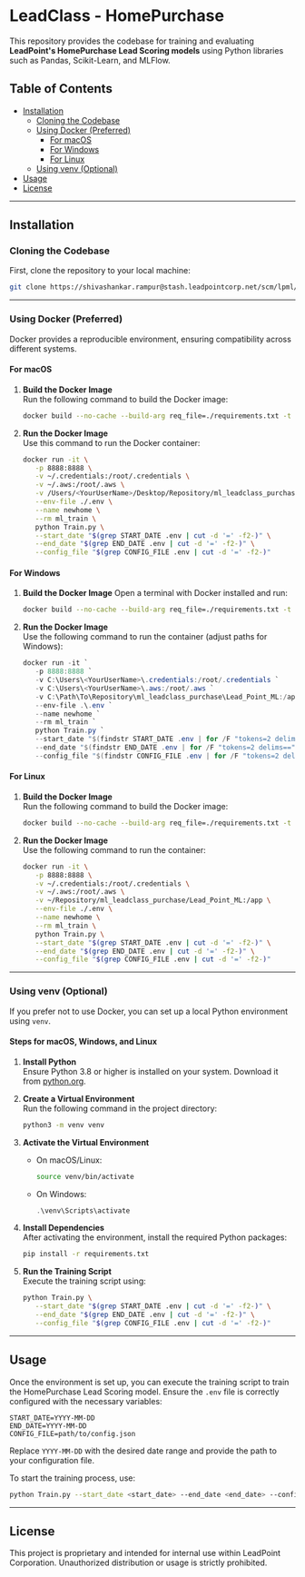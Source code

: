 # LeadClass - HomePurchase

This repository provides the codebase for training and evaluating **LeadPoint's HomePurchase Lead Scoring models** using Python libraries such as Pandas, Scikit-Learn, and MLFlow.

## Table of Contents
- [Installation](#installation)
  - [Cloning the Codebase](#cloning-the-codebase)
  - [Using Docker (Preferred)](#using-docker-preferred)
    - [For macOS](#for-macos)
    - [For Windows](#for-windows)
    - [For Linux](#for-linux)
  - [Using venv (Optional)](#using-venv-optional)
- [Usage](#usage)
- [License](#license)

---

## Installation

### Cloning the Codebase
First, clone the repository to your local machine:
```bash
git clone https://shivashankar.rampur@stash.leadpointcorp.net/scm/lpml/ml_leadclass_purchase.git
```

---

### Using Docker (Preferred)

Docker provides a reproducible environment, ensuring compatibility across different systems.

#### For macOS
1. **Build the Docker Image**  
   Run the following command to build the Docker image:
   ```bash
   docker build --no-cache --build-arg req_file=./requirements.txt -t ml_train .
   ```

2. **Run the Docker Image**  
   Use this command to run the Docker container:
   ```bash
   docker run -it \
      -p 8888:8888 \
      -v ~/.credentials:/root/.credentials \
      -v ~/.aws:/root/.aws \
      -v /Users/<YourUserName>/Desktop/Repository/ml_leadclass_purchase/Lead_Point_ML:/app \
      --env-file ./.env \
      --name newhome \
      --rm ml_train \
      python Train.py \
      --start_date "$(grep START_DATE .env | cut -d '=' -f2-)" \
      --end_date "$(grep END_DATE .env | cut -d '=' -f2-)" \
      --config_file "$(grep CONFIG_FILE .env | cut -d '=' -f2-)"
   ```

#### For Windows
1. **Build the Docker Image**
   Open a terminal with Docker installed and run:
   ```bash
   docker build --no-cache --build-arg req_file=./requirements.txt -t ml_train .
   ```

2. **Run the Docker Image**  
   Use the following command to run the container (adjust paths for Windows):
   ```powershell
   docker run -it `
      -p 8888:8888 `
      -v C:\Users\<YourUserName>\.credentials:/root/.credentials `
      -v C:\Users\<YourUserName>\.aws:/root/.aws `
      -v C:\Path\To\Repository\ml_leadclass_purchase\Lead_Point_ML:/app `
      --env-file .\.env `
      --name newhome `
      --rm ml_train `
      python Train.py `
      --start_date "$(findstr START_DATE .env | for /F "tokens=2 delims==" %a in ('findstr START_DATE .env') do @echo %a)" `
      --end_date "$(findstr END_DATE .env | for /F "tokens=2 delims==" %a in ('findstr END_DATE .env') do @echo %a)" `
      --config_file "$(findstr CONFIG_FILE .env | for /F "tokens=2 delims==" %a in ('findstr CONFIG_FILE .env') do @echo %a)"
   ```

#### For Linux
1. **Build the Docker Image**  
   Run the following command to build the Docker image:
   ```bash
   docker build --no-cache --build-arg req_file=./requirements.txt -t ml_train .
   ```

2. **Run the Docker Image**  
   Use the following command to run the container:
   ```bash
   docker run -it \
      -p 8888:8888 \
      -v ~/.credentials:/root/.credentials \
      -v ~/.aws:/root/.aws \
      -v ~/Repository/ml_leadclass_purchase/Lead_Point_ML:/app \
      --env-file ./.env \
      --name newhome \
      --rm ml_train \
      python Train.py \
      --start_date "$(grep START_DATE .env | cut -d '=' -f2-)" \
      --end_date "$(grep END_DATE .env | cut -d '=' -f2-)" \
      --config_file "$(grep CONFIG_FILE .env | cut -d '=' -f2-)"
   ```

---

### Using venv (Optional)
If you prefer not to use Docker, you can set up a local Python environment using `venv`.

#### Steps for macOS, Windows, and Linux
1. **Install Python**  
   Ensure Python 3.8 or higher is installed on your system. Download it from [python.org](https://www.python.org/).

2. **Create a Virtual Environment**  
   Run the following command in the project directory:
   ```bash
   python3 -m venv venv
   ```

3. **Activate the Virtual Environment**  
   - On macOS/Linux:
     ```bash
     source venv/bin/activate
     ```
   - On Windows:
     ```powershell
     .\venv\Scripts\activate
     ```

4. **Install Dependencies**  
   After activating the environment, install the required Python packages:
   ```bash
   pip install -r requirements.txt
   ```

5. **Run the Training Script**  
   Execute the training script using:
   ```bash
   python Train.py \
      --start_date "$(grep START_DATE .env | cut -d '=' -f2-)" \
      --end_date "$(grep END_DATE .env | cut -d '=' -f2-)" \
      --config_file "$(grep CONFIG_FILE .env | cut -d '=' -f2-)"
   ```

---

## Usage
Once the environment is set up, you can execute the training script to train the HomePurchase Lead Scoring model. Ensure the `.env` file is correctly configured with the necessary variables:

```env
START_DATE=YYYY-MM-DD
END_DATE=YYYY-MM-DD
CONFIG_FILE=path/to/config.json
```

Replace `YYYY-MM-DD` with the desired date range and provide the path to your configuration file.

To start the training process, use:
```bash
python Train.py --start_date <start_date> --end_date <end_date> --config_file <config_file>
```

---

## License
This project is proprietary and intended for internal use within LeadPoint Corporation. Unauthorized distribution or usage is strictly prohibited.
